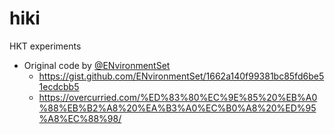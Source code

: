# hiki
HKT experiments

- Original code by [@ENvironmentSet](https://github.com/ENvironmentSet)
    - https://gist.github.com/ENvironmentSet/1662a140f99381bc85fd6be51ecdcbb5
    - https://overcurried.com/%ED%83%80%EC%9E%85%20%EB%A0%88%EB%B2%A8%20%EA%B3%A0%EC%B0%A8%20%ED%95%A8%EC%88%98/
